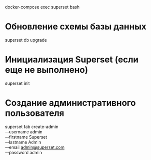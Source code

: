 docker-compose exec superset bash
# Обновление схемы базы данных
superset db upgrade
# Инициализация Superset (если еще не выполнено)
superset init
# Создание административного пользователя
superset fab create-admin \
--username admin \
--firstname Superset \
--lastname Admin \
--email admin@superset.com \
--password admin
